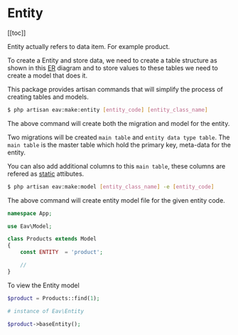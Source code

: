 # Entity

[[toc]]

Entity actually refers to data item. For example product.

To create a Entity and store data, we need to create a table structure as shown in this [ER](../er.html#entity) diagram and to store values to these tables we need to create a model that does it.

This package provides artisan commands that will simplify the process of creating tables and models.

```bash
$ php artisan eav:make:entity [entity_code] [entity_class_name] 
```
The above command will create both the migration and model for the entity.

Two migrations will be created `main table` and `entity data type table`. The `main table` is the master table which hold the primary key, meta-data for the entity. 

You can also add additional columns to this `main table`, these columns are refered as [static](static-attribute.html) attibutes.


```bash
$ php artisan eav:make:model [entity_class_name] -e [entity_code]
```

The above command will create entity model file for the given entity code.


```php
namespace App;

use Eav\Model;

class Products extends Model
{
    const ENTITY  = 'product';

    //
}
```

To view the Entity model 

```php
$product = Products::find(1);

# instance of Eav\Entity

$product->baseEntity();